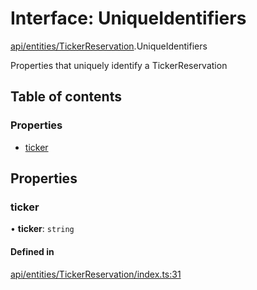 # Interface: UniqueIdentifiers

[api/entities/TickerReservation](../wiki/api.entities.TickerReservation).UniqueIdentifiers

Properties that uniquely identify a TickerReservation

## Table of contents

### Properties

- [ticker](../wiki/api.entities.TickerReservation.UniqueIdentifiers#ticker)

## Properties

### ticker

• **ticker**: `string`

#### Defined in

[api/entities/TickerReservation/index.ts:31](https://github.com/PolymeshAssociation/polymesh-sdk/blob/07a4c5b0/src/api/entities/TickerReservation/index.ts#L31)
